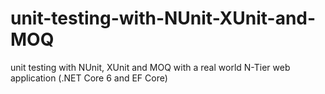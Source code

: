# unit-testing-with-NUnit-XUnit-and-MOQ
unit testing with NUnit, XUnit and MOQ with a real world N-Tier web application (.NET Core 6 and EF Core)
